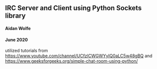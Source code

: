 ## IRC Server and Client using Python Sockets library
#### Aidan Wolfe
#### June 2020

utilized tutorials from https://www.youtube.com/channel/UCfzlCWGWYyIQ0aLC5w48gBQ
and https://www.geeksforgeeks.org/simple-chat-room-using-python/
